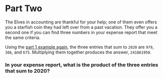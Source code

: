 # Part Two
The Elves in accounting are thankful for your help; one of them even offers you a starfish coin they had left over from a past vacation. They offer you a second one if you can find three numbers in your expense report that meet the same criteria.

Using the [part 1 example again](./input.ts), the three entries that sum to `2020` are `979`, `366`, and `675`. Multiplying them together produces the answer, `241861950`.

### In your expense report, what is the product of the three entries that sum to 2020?